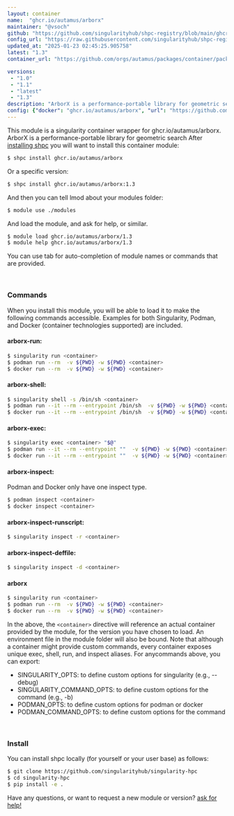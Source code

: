 ```yaml
---
layout: container
name:  "ghcr.io/autamus/arborx"
maintainer: "@vsoch"
github: "https://github.com/singularityhub/shpc-registry/blob/main/ghcr.io/autamus/arborx/container.yaml"
config_url: "https://raw.githubusercontent.com/singularityhub/shpc-registry/main/ghcr.io/autamus/arborx/container.yaml"
updated_at: "2025-01-23 02:45:25.905758"
latest: "1.3"
container_url: "https://github.com/orgs/autamus/packages/container/package/arborx"

versions:
 - "1.0"
 - "1.1"
 - "latest"
 - "1.3"
description: "ArborX is a performance-portable library for geometric search"
config: {"docker": "ghcr.io/autamus/arborx", "url": "https://github.com/orgs/autamus/packages/container/package/arborx", "maintainer": "@vsoch", "description": "ArborX is a performance-portable library for geometric search", "latest": {"1.3": "sha256:e535b0f07e17a61d64f399f67076906062425739d2635d8fd71c0ccca187919f"}, "tags": {"1.0": "sha256:d4c1d3e22344cf4c8f3d4b2a4a8f5532b303dc7a75a37c55c463a685b359a03b", "1.1": "sha256:e5970b877b4e9233373440babb70df8db1af648fbe94359f5e8225d833cb23fa", "latest": "sha256:e535b0f07e17a61d64f399f67076906062425739d2635d8fd71c0ccca187919f", "1.3": "sha256:e535b0f07e17a61d64f399f67076906062425739d2635d8fd71c0ccca187919f"}}
---
```


This module is a singularity container wrapper for ghcr.io/autamus/arborx.
ArborX is a performance-portable library for geometric search
After [installing shpc](#install) you will want to install this container module:


```bash
$ shpc install ghcr.io/autamus/arborx
```

Or a specific version:

```bash
$ shpc install ghcr.io/autamus/arborx:1.3
```

And then you can tell lmod about your modules folder:

```bash
$ module use ./modules
```

And load the module, and ask for help, or similar.

```bash
$ module load ghcr.io/autamus/arborx/1.3
$ module help ghcr.io/autamus/arborx/1.3
```

You can use tab for auto-completion of module names or commands that are provided.

<br>

### Commands

When you install this module, you will be able to load it to make the following commands accessible.
Examples for both Singularity, Podman, and Docker (container technologies supported) are included.

#### arborx-run:

```bash
$ singularity run <container>
$ podman run --rm  -v ${PWD} -w ${PWD} <container>
$ docker run --rm  -v ${PWD} -w ${PWD} <container>
```

#### arborx-shell:

```bash
$ singularity shell -s /bin/sh <container>
$ podman run --it --rm --entrypoint /bin/sh  -v ${PWD} -w ${PWD} <container>
$ docker run --it --rm --entrypoint /bin/sh  -v ${PWD} -w ${PWD} <container>
```

#### arborx-exec:

```bash
$ singularity exec <container> "$@"
$ podman run --it --rm --entrypoint ""  -v ${PWD} -w ${PWD} <container> "$@"
$ docker run --it --rm --entrypoint ""  -v ${PWD} -w ${PWD} <container> "$@"
```

#### arborx-inspect:

Podman and Docker only have one inspect type.

```bash
$ podman inspect <container>
$ docker inspect <container>
```

#### arborx-inspect-runscript:

```bash
$ singularity inspect -r <container>
```

#### arborx-inspect-deffile:

```bash
$ singularity inspect -d <container>
```



#### arborx

```bash
$ singularity run <container>
$ podman run --rm  -v ${PWD} -w ${PWD} <container>
$ docker run --rm  -v ${PWD} -w ${PWD} <container>
```


In the above, the `<container>` directive will reference an actual container provided
by the module, for the version you have chosen to load. An environment file in the
module folder will also be bound. Note that although a container
might provide custom commands, every container exposes unique exec, shell, run, and
inspect aliases. For anycommands above, you can export:

 - SINGULARITY_OPTS: to define custom options for singularity (e.g., --debug)
 - SINGULARITY_COMMAND_OPTS: to define custom options for the command (e.g., -b)
 - PODMAN_OPTS: to define custom options for podman or docker
 - PODMAN_COMMAND_OPTS: to define custom options for the command

<br>

### Install

You can install shpc locally (for yourself or your user base) as follows:

```bash
$ git clone https://github.com/singularityhub/singularity-hpc
$ cd singularity-hpc
$ pip install -e .
```

Have any questions, or want to request a new module or version? [ask for help!](https://github.com/singularityhub/singularity-hpc/issues)
